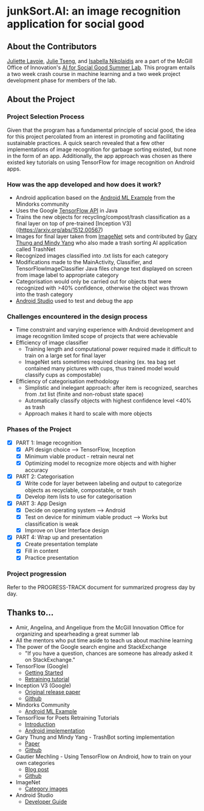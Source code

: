 # junkSort.AI: an image recognition application for social good

## About the Contributors

[Juliette Lavoie](https://www.linkedin.com/in/juliette-lavoie-ab8086143/), [Julie Tseng](https://www.linkedin.com/in/julietseng), and [Isabella Nikolaidis](https://www.linkedin.com/in/isabella-nikolaidis-227227141/) are a part of the McGill Office of Innovation's [AI for Social Good Summer Lab](https://www.mcgill-innovation.com/ai-summer-lab). This program entails a two week crash course in machine learning and a two week project development phase for members of the lab. 

## About the Project

### Project Selection Process

Given that the program has a fundamental principle of social good, the idea for this project percolated from an interest in promoting and facilitating sustainable practices. A quick search revealed that a few other implementations of image recognition for garbage sorting existed, but none in the form of an app. Additionally, the app approach was chosen as there existed key tutorials on using TensorFlow for image recognition on Android apps. 

### How was the app developed and how does it work?

- Android application based on the [Android ML Example](https://github.com/MindorksOpenSource/AndroidTensorFlowMachineLearningExample/) from the Mindorks community
- Uses the Google [TensorFlow API](https://tensorflow.org) in Java
- Trains the new objects for recycling/compost/trash classification as a final layer on top of pre-trained [Inception V3]((https://arxiv.org/abs/1512.00567)
- Images for final layer taken from [ImageNet](http://www.image-net.org/) sets and contributed by [Gary Thung and Mindy Yang](https://github.com/garythung/trashnet) who also made a trash sorting AI application called TrashNet
- Recognized images classified into .txt lists for each category
- Modifications made to the MainActivity, Classifier, and TensorFlowImageClassifier Java files change text displayed on screen from image label to appropriate category
- Categorisation would only be carried out for objects that were recognized with >40% confidence, otherwise the object was thrown into the trash category
- [Android Studio](https://developer.android.com/studio/index.html) used to test and debug the app

### Challenges encountered in the design process

- Time constraint and varying experience with Android development and image recognition limited scope of projects that were achievable
- Efficiency of image classifier
	- Training length and computational power required made it difficult to train on a large set for final layer
	- ImageNet sets sometimes required cleaning (ex. tea bag set contained many pictures with cups, thus trained model would classify cups as compostable)
- Efficiency of categorisation methodology
	- Simplistic and inelegant approach: after item is recognized, searches from .txt list (finite and non-robust state space)
	- Automatically classify objects with highest confidence level <40% as trash
	- Approach makes it hard to scale with more objects

### Phases of the Project

- [x] PART 1: Image recognition
	- [x] API design choice --> TensorFlow, Inception
	- [x] Minimum viable product - retrain neural net
	- [x] Optimizing model to recognize more objects and with higher accuracy
- [x] PART 2: Categorisation
	- [x] Write code for layer between labeling and output to categorize objects as recyclable, compostable, or trash
	- [x] Develop item lists to use for categorisation
- [x] PART 3: App Design
	- [x] Decide on operating system --> Android
	- [x] Test on device for minimum viable product  --> Works but classification is weak
	- [x] Improve on User Interface design
- [x] PART 4: Wrap up and presentation
	- [x] Create presentation template
	- [x] Fill in content
	- [x] Practice presentation

### Project progression 

Refer to the PROGRESS-TRACK document for summarized progress day by day.

## Thanks to...

- Amir, Angelina, and Angelique from the McGill Innovation Office for organizing and spearheading a great summer lab
- All the mentors who put time aside to teach us about machine learning 
- The power of the Google search engine and StackExchange
	- "If you have a question, chances are someone has already asked it on StackExchange."
- TensorFlow (Google)
	- [Getting Started](https://www.tensorflow.org/get_started/)
	- [Retraining tutorial](https://www.tensorflow.org/tutorials/image_retraining)
- Inception V3 (Google)
	- [Original release paper](https://arxiv.org/abs/1512.00567)
	- [Github](https://github.com/tensorflow/models/tree/master/inception)
- Mindorks Community
	- [Android ML Example](https://github.com/MindorksOpenSource/AndroidTensorFlowMachineLearningExample/)
- TensorFlow for Poets Retraining Tutorials
	- [Introduction](https://codelabs.developers.google.com/codelabs/tensorflow-for-poets/#0)
	- [Android implementation](https://codelabs.developers.google.com/codelabs/tensorflow-for-poets-2/#0)
- Gary Thung and Mindy Yang - TrashBot sorting implementation
	- [Paper](http://cs229.stanford.edu/proj2016/report/ThungYang-ClassificationOfTrashForRecyclabilityStatus-report.pdf)
	- [Github](https://github.com/garythung/trashnet)
- Gautier Mechling - Using TensorFlow on Android, how to train on your own categories
	- [Blog post](http://nilhcem.com/android/custom-tensorflow-classifier)
	- [Github](https://github.com/Nilhcem/tensorflow-classifier-android)
- ImageNet
	- [Category images](http://image-net.org/download)
- Android Studio
	- [Developer Guide](https://developer.android.com/studio/index.html)
